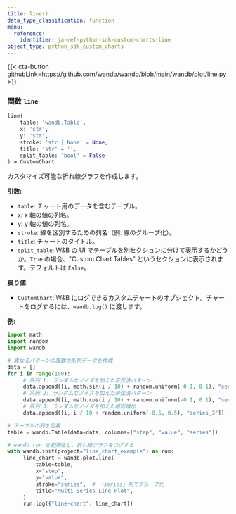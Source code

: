```yaml
---
title: line()
data_type_classification: function
menu:
  reference:
    identifier: ja-ref-python-sdk-custom-charts-line
object_type: python_sdk_custom_charts
---
```


{{< cta-button githubLink=https://github.com/wandb/wandb/blob/main/wandb/plot/line.py >}}




### <kbd>関数</kbd> `line`

```python
line(
    table: 'wandb.Table',
    x: 'str',
    y: 'str',
    stroke: 'str | None' = None,
    title: 'str' = '',
    split_table: 'bool' = False
) → CustomChart
```

カスタマイズ可能な折れ線グラフを作成します。 



**引数:**
 
 - `table`:   チャート用のデータを含むテーブル。 
 - `x`:  x 軸の値の列名。 
 - `y`:  y 軸の値の列名。 
 - `stroke`:  線を区別するための列名（例: 線のグループ化）。 
 - `title`:  チャートのタイトル。 
 - `split_table`:  W&B の UI でテーブルを別セクションに分けて表示するかどうか。`True` の場合、"Custom Chart Tables" というセクションに表示されます。デフォルトは `False`。 



**戻り値:**
 
 - `CustomChart`:  W&B にログできるカスタムチャートのオブジェクト。チャートをログするには、`wandb.log()` に渡します。 



**例:**
 

```python
import math
import random
import wandb

# 異なるパターンの複数の系列データを作成
data = []
for i in range(100):
     # 系列 1: ランダムなノイズを加えた正弦波パターン
     data.append([i, math.sin(i / 10) + random.uniform(-0.1, 0.1), "series_1"])
     # 系列 2: ランダムなノイズを加えた余弦波パターン
     data.append([i, math.cos(i / 10) + random.uniform(-0.1, 0.1), "series_2"])
     # 系列 3: ランダムなノイズを加えた線形増加
     data.append([i, i / 10 + random.uniform(-0.5, 0.5), "series_3"])

# テーブルの列を定義
table = wandb.Table(data=data, columns=["step", "value", "series"])

# wandb run を初期化し、折れ線グラフをログする
with wandb.init(project="line_chart_example") as run:
     line_chart = wandb.plot.line(
         table=table,
         x="step",
         y="value",
         stroke="series",  # 「series」列でグループ化
         title="Multi-Series Line Plot",
     )
     run.log({"line-chart": line_chart})
```